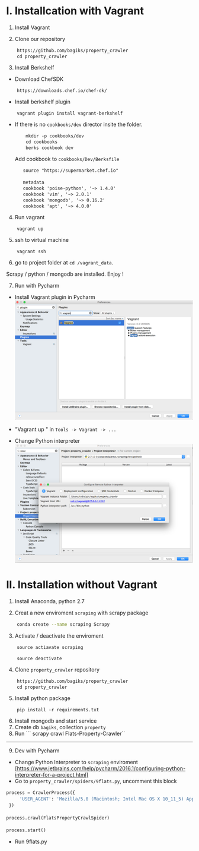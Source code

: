 I. Installcation with Vagrant
===========
1. Install Vagrant

2. Clone our repository
```
	https://github.com/bagiks/property_crawler
	cd property_crawler
```
3. Install Berkshelf
- Download ChefSDK
```
    https://downloads.chef.io/chef-dk/
```

- Install berkshelf plugin
```
    vagrant plugin install vagrant-berkshelf
```

- If there is no `cookbooks/dev` director insite the folder.
    ```
        mkdir -p cookbooks/dev
        cd cookbooks
        berks cookbook dev
     ```
     
    Add cookbook to `cookbooks/Dev/Berksfile`
     ```
        source "https://supermarket.chef.io"

        metadata
        cookbook 'poise-python', '~> 1.4.0'
        cookbook 'vim', '~> 2.0.1'
        cookbook 'mongodb', '~> 0.16.2'
        cookbook 'apt', '~> 4.0.0'

     ```

4. Run vagrant
```
    vagrant up
```

5. ssh to virtual machine
```
    vagrant ssh
```
6. go to project folder at `cd /vagrant_data`.

Scrapy / python / mongodb are installed. Enjoy !

7. Run with Pycharm
- Install Vagrant plugin in Pycharm
![](./vagrant_plugin.png)
- "Vagrant up " in `Tools -> Vagrant -> ...`

- Change Python interpreter
![](./py_interpreter.png)


II. Installation without Vagrant
===========
1. Install Anaconda, python 2.7

2. Creat a new enviroment `scraping` with scrapy package

```bash
	conda create --name scraping Scrapy
```
3. Activate / deactivate the enviroment
``` 
	source actiavate scraping
```
```
	source deactivate
```
4. Clone `property_crawler` repository
```
	https://github.com/bagiks/property_crawler
	cd property_crawler
```
5. Install python package
```
	pip install -r requirements.txt
```
6. Install mongodb and start service
7. Create db `bagiks`, collection `property`
8. Run 
	``` scrapy crawl Flats-Property-Crawler``

---
9. Dev with Pycharm
- Change Python Interpreter to `scraping` enviroment
[https://www.jetbrains.com/help/pycharm/2016.1/configuring-python-interpreter-for-a-project.html]
- Go to `property_crawler/spiders/9flats.py`, uncomment this block
```python
process = CrawlerProcess({
     'USER_AGENT': 'Mozilla/5.0 (Macintosh; Intel Mac OS X 10_11_5) AppleWebKit/537.36 (KHTML, like Gecko) Chrome/50.0.2661.102 Safari/537.36'
 })

process.crawl(FlatsPropertyCrawlSpider)

process.start()
```
- Run 9flats.py 
